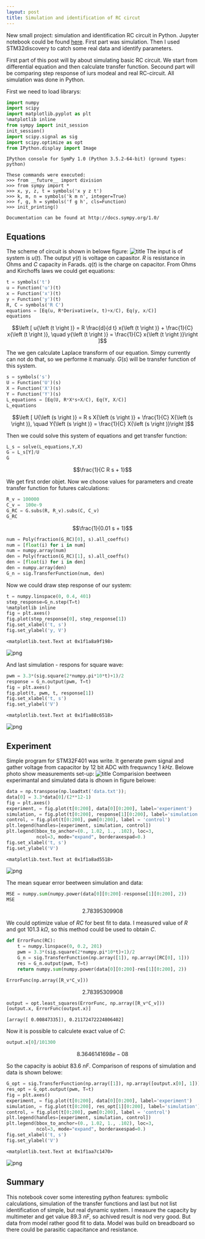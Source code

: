 ```yaml
---
layout: post
title: Simulation and identification of RC circut
---
```



New small project: simulation and identification RC circuit in Python. Jupyter notebook could be found [here](https://github.com/KozikR/Simulation-and-identification-of-RC-circuit/blob/master/RC%20circuit.ipynb).
First part was simulation. Then I used STM32discovery to catch some real data and identify  parameters. 

First part of this post will by about simulating basic RC circuit. We start from differential equation and then calculate transfer function. Secound part will be comparing step response of iurs modeal and real RC-circuit.
All simulation was done in Python. 

First we need to load librarys:


```python
import numpy
import scipy
import matplotlib.pyplot as plt
%matplotlib inline
from sympy import init_session
init_session() 
import scipy.signal as sig
import scipy.optimize as opt
from IPython.display import Image
```

    IPython console for SymPy 1.0 (Python 3.5.2-64-bit) (ground types: python)
    
    These commands were executed:
    >>> from __future__ import division
    >>> from sympy import *
    >>> x, y, z, t = symbols('x y z t')
    >>> k, m, n = symbols('k m n', integer=True)
    >>> f, g, h = symbols('f g h', cls=Function)
    >>> init_printing()
    
    Documentation can be found at http://docs.sympy.org/1.0/
    

Equations
---------
The scheme of circuit is shown in belowe figure:
![title](RC.png)
The input is of system is $u(t)$. The output $y(t)$ is voltage on capasitor. $R$ is resistance in Ohms and $C$ capacity in Farads. $q(t)$ is the charge on capacitor. From Ohms and Kirchoffs laws we could get equations:


```python
t = symbols('t')
u = Function('u')(t)
x = Function('x')(t)
y = Function('y')(t)
R, C = symbols('R C')
equations = [Eq(u, R*Derivative(x, t)+x/C), Eq(y, x/C)]
equations
```




$$\left [ u{\left (t \right )} = R \frac{d}{d t} x{\left (t \right )} + \frac{1}{C} x{\left (t \right )}, \quad y{\left (t \right )} = \frac{1}{C} x{\left (t \right )}\right ]$$



The we gen calculate Laplace transform of our equation. Simpy currently can not do that, so we performe it manualy. $G(s)$ will be transfer function of this system.


```python
s = symbols('s')
U = Function('U')(s)
X = Function('X')(s)
Y = Function('Y')(s)
L_equations = [Eq(U, R*X*s+X/C), Eq(Y, X/C)]
L_equations
```




$$\left [ U{\left (s \right )} = R s X{\left (s \right )} + \frac{1}{C} X{\left (s \right )}, \quad Y{\left (s \right )} = \frac{1}{C} X{\left (s \right )}\right ]$$



Then we could solve this system of equations and get transfer function:


```python
L_s = solve(L_equations,Y,X)
G = L_s[Y]/U
G
```




$$\frac{1}{C R s + 1}$$



We get first order objet. Now we choose values for parameters and create transfer function for futures calculations:


```python
R_v = 100000
C_v =  100e-9
G_RC = G.subs(R, R_v).subs(C, C_v)
G_RC
```




$$\frac{1}{0.01 s + 1}$$




```python
num = Poly(fraction(G_RC)[0], s).all_coeffs()
num = [float(i) for i in num]
num = numpy.array(num)
den = Poly(fraction(G_RC)[1], s).all_coeffs()
den = [float(i) for i in den]
den = numpy.array(den)
G_n = sig.TransferFunction(num, den)
```

Now we could draw step response of our system:


```python
t = numpy.linspace(0, 0.4, 401)
step_response=G_n.step(T=t)
%matplotlib inline
fig = plt.axes()
fig.plot(step_response[0], step_response[1])
fig.set_xlabel('t, s')
fig.set_ylabel('y, V')
```




    <matplotlib.text.Text at 0x1f1a8a9f198>




![png](output_12_1.png)


And last simulation - respons for square wave:


```python
pwm = 3.3*(sig.square(2*numpy.pi*10*t)+1)/2
response = G_n.output(pwm, T=t)
fig = plt.axes()
fig.plot(t, pwm, t, response[1])
fig.set_xlabel('t, s')
fig.set_ylabel('V')
```




    <matplotlib.text.Text at 0x1f1a88c6518>




![png](output_14_1.png)


Experiment
----------
Simple program for STM32F401 was write. It generate pwm signal and gather voltage from capacitor by 12 bit ADC with frequwncy $1~kHz$. Belowe photo show measurements set-up:
![title](rc_foto.png)
Comparision beetween experimantal and simulated data is dhown in figure belowe:


```python
data = np.transpose(np.loadtxt('data.txt'));
data[0] = 3.3*data[0]/(2**12-1)
fig = plt.axes()
experiment, = fig.plot(t[0:200], data[0][0:200], label='experiment')
simulation, = fig.plot(t[0:200], response[1][0:200], label='simulation')
control, = fig.plot(t[0:200], pwm[0:200], label = 'control')
plt.legend(handles=[experiment, simulation, control])
plt.legend(bbox_to_anchor=(0., 1.02, 1., .102), loc=3,
           ncol=3, mode="expand", borderaxespad=0.)
fig.set_xlabel('t, s')
fig.set_ylabel('V')
```




    <matplotlib.text.Text at 0x1f1a8ad5518>




![png](output_16_1.png)


The mean squear error beetween simulation and data:


```python
MSE = numpy.sum(numpy.power(data[0][0:200]-response[1][0:200], 2))
MSE
```




$$2.78395309908$$



We could optimize value of $RC$ for best fit to data. I measured value of $R$ and got $101.3~k\Omega$, so this method could be used to obtain $C$.


```python
def ErrorFunc(RC):
    t = numpy.linspace(0, 0.2, 201)
    pwm = 3.3*(sig.square(2*numpy.pi*10*t)+1)/2
    G_n = sig.TransferFunction(np.array([1]), np.array([RC[0], 1]))
    res = G_n.output(pwm, T=t)
    return numpy.sum(numpy.power(data[0][0:200]-res[1][0:200], 2))

ErrorFunc(np.array([R_v*C_v]))
```




$$2.78395309908$$




```python
output = opt.least_squares(ErrorFunc, np.array([R_v*C_v]))
[output.x, ErrorFunc(output.x)]
```




    [array([ 0.00847335]), 0.21172472224806402]



Now it is possible to calculete exact value of $C$:


```python
output.x[0]/101300
```




$$8.3646141698e-08$$



So the capacity is aobiut $83.6~nF$. Comparison of respons of simulation and data is shown belowe:


```python
G_opt = sig.TransferFunction(np.array([1]), np.array([output.x[0], 1]))
res_opt = G_opt.output(pwm, T=t)
fig = plt.axes()
experiment, = fig.plot(t[0:200], data[0][0:200], label='experiment')
simulation, = fig.plot(t[0:200], res_opt[1][0:200], label='simulation')
control, = fig.plot(t[0:200], pwm[0:200], label = 'control')
plt.legend(handles=[experiment, simulation, control])
plt.legend(bbox_to_anchor=(0., 1.02, 1., .102), loc=3,
           ncol=3, mode="expand", borderaxespad=0.)
fig.set_xlabel('t, s')
fig.set_ylabel('V')
```




    <matplotlib.text.Text at 0x1f1aa7c1470>




![png](output_25_1.png)


Summary
---------
This notebook cover some interesting python features: symbolic calculations, simulation of the transfer functions and last but not list identification of simple, but real dynamic system. 
I measure the capacity by multimeter and get value $89.3~nF$, so achived result is nod very good. But data from model rather good fit to data. Model was build on breadboard so there could be parasitic capacitance and resistance. 

